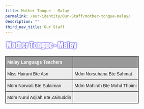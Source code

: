 ```yaml
---
title: Mother Tongue – Malay
permalink: /our-identity/Our-Staff/mother-tongue-malay/
description: ""
third_nav_title: Our Staff
---
```


<img src="/images/MTL%20Malay.png" 
     style="width:45%">

<style type="text/css">
.tg  {border-collapse:collapse;border-spacing:0;margin:0px auto;}
.tg td{border-color:black;border-style:solid;border-width:1px;font-family:Arial, sans-serif;font-size:14px;
  overflow:hidden;padding:10px 5px;word-break:normal;}
.tg th{border-color:black;border-style:solid;border-width:1px;font-family:Arial, sans-serif;font-size:14px;
  font-weight:normal;overflow:hidden;padding:10px 5px;word-break:normal;}
.tg .tg-fxx4{background-color:#ECECEC;color:#222;text-align:left;vertical-align:middle}
.tg .tg-e6w6{background-color:#999;color:#FFF;font-weight:bold;text-align:left;vertical-align:middle}
.tg .tg-2hhi{background-color:#999;color:#FFF;font-weight:bold;text-align:left;vertical-align:top}
</style>
<table class="tg">
<tbody>
  <tr>
    <td class="tg-e6w6"><span style="color:#FFF;background-color:#999">Malay Language Teachers</span></td>
    <td class="tg-2hhi"></td>
  </tr>
  <tr>
    <td class="tg-fxx4"><span style="color:#222">Miss Hairani Bte Asri</span></td>
    <td class="tg-fxx4"><span style="color:#222">Mdm Norsuhana Bte Sahmat</span><br></td>
  </tr>
  <tr>
    <td class="tg-fxx4"><span style="color:#222">Mdm Norwati Bte Sulaiman</span><br></td>
    <td class="tg-fxx4"><span style="color:#222">Mdm Mahirah Bte Mohd Thoimi</span><br></td>
  </tr>
  <tr>
    <td class="tg-fxx4"><span style="color:#222"> Mdm Nurul Aqilah Bte Zainuddin</span></td>
    <td class="tg-fxx4"><span style="color:#222"> </span></td>
  </tr>
</tbody>
</table>